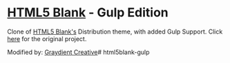 # [HTML5 Blank](http://html5blank.com) - Gulp Edition

Clone of [HTML5 Blank's](http://html5blank.com) Distribution theme, with added Gulp Support. Click [here](https://github.com/toddmotto/html5blank) for the original project.

Modified by: [Graydient Creative](http://www.graydientcreative.com/)# html5blank-gulp
